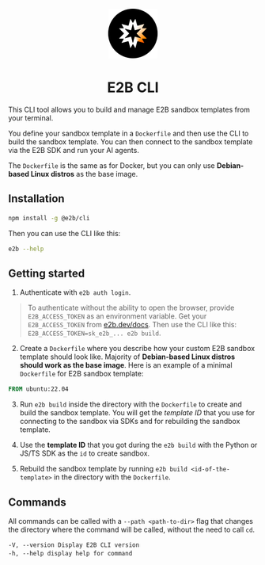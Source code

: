 <p align="center">
  <img width="100" src="/readme-assets/logo-circle.png" alt="e2b logo">
</p>

<h1 align="center">
  E2B CLI
</h1>

This CLI tool allows you to build and manage E2B sandbox templates from your
terminal.

You define your sandbox template in a `Dockerfile` and then use the CLI to build the sandbox template. You can then connect to the sandbox template via the E2B SDK and run your AI agents.

The `Dockerfile` is the same as for Docker, but you can only use **Debian-based Linux distros** as the base image.

## Installation

```bash
npm install -g @e2b/cli
```

Then you can use the CLI like this:

```bash
e2b --help
```

## Getting started

1. Authenticate with `e2b auth login`.

> To authenticate without the ability to open the browser, provide
> `E2B_ACCESS_TOKEN` as an environment variable. Get your `E2B_ACCESS_TOKEN`
> from [e2b.dev/docs](https://e2b.dev/docs). Then use the CLI like this:
> `E2B_ACCESS_TOKEN=sk_e2b_... e2b build`.

2. Create a `Dockerfile` where you describe how your custom E2B sandbox template should look like. Majority of **Debian-based Linux distros should work as the base image**. Here is an example of a minimal `Dockerfile` for E2B sandbox template:

```Dockerfile
FROM ubuntu:22.04
```

3. Run `e2b build` inside the directory with the `Dockerfile` to create and build the sandbox template. You will get the _*template ID*_ that you use for connecting to the sandbox via SDKs and for rebuilding the sandbox template.

4. Use the **template ID** that you got during the `e2b build` with the Python or JS/TS SDK as the `id` to create sandbox.

5. Rebuild the sandbox template by running `e2b build <id-of-the-template>` in the directory with the `Dockerfile`.

## Commands

All commands can be called with a `--path <path-to-dir>` flag that changes the
directory where the command will be called, without the need to call `cd`.

```md
-V, --version Display E2B CLI version
-h, --help display help for command
```